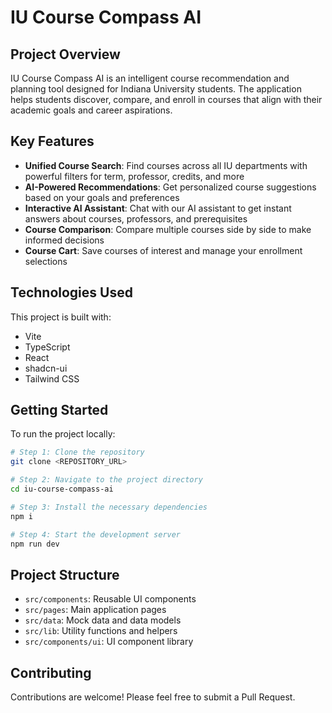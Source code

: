 # IU Course Compass AI

## Project Overview

IU Course Compass AI is an intelligent course recommendation and planning tool designed for Indiana University students. The application helps students discover, compare, and enroll in courses that align with their academic goals and career aspirations.

## Key Features

- **Unified Course Search**: Find courses across all IU departments with powerful filters for term, professor, credits, and more
- **AI-Powered Recommendations**: Get personalized course suggestions based on your goals and preferences
- **Interactive AI Assistant**: Chat with our AI assistant to get instant answers about courses, professors, and prerequisites
- **Course Comparison**: Compare multiple courses side by side to make informed decisions
- **Course Cart**: Save courses of interest and manage your enrollment selections

## Technologies Used

This project is built with:

- Vite
- TypeScript
- React
- shadcn-ui
- Tailwind CSS

## Getting Started

To run the project locally:

```sh
# Step 1: Clone the repository
git clone <REPOSITORY_URL>

# Step 2: Navigate to the project directory
cd iu-course-compass-ai

# Step 3: Install the necessary dependencies
npm i

# Step 4: Start the development server
npm run dev
```

## Project Structure

- `src/components`: Reusable UI components
- `src/pages`: Main application pages
- `src/data`: Mock data and data models
- `src/lib`: Utility functions and helpers
- `src/components/ui`: UI component library

## Contributing

Contributions are welcome! Please feel free to submit a Pull Request.
